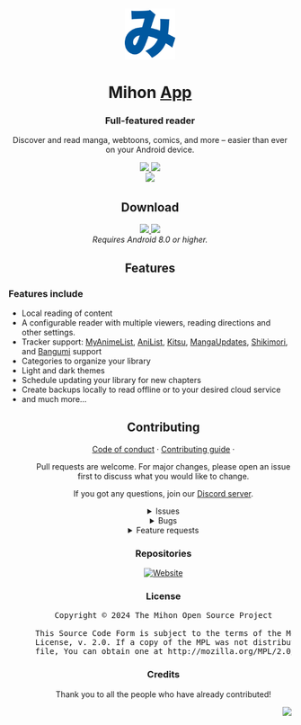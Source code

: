 <p align="center">
    <br>
    <a href="https://mihon.app">
        <img src="./.github/assets/logo.png" width="90"/>
    </a>
</p>

<h1 align="center">Mihon <a href="#">App</a></h1>
<h3 align="center">Full-featured reader</h3>
<p align="center">Discover and read manga, webtoons, comics, and more – easier than ever on your Android device.</p>

<p align="center">
    <a title="Discord server" href="https://discord.gg/mihon">
        <img src="https://img.shields.io/discord/1195734228319617024.svg?label=&labelColor=6A7EC2&color=7389D8&logo=discord&logoColor=FFFFFF">
    </a>
    <a title="GitHub downloads" href="https://github.com/mihonapp/mihon/releases">
        <img src="https://img.shields.io/github/downloads/mihonapp/mihon/total?label=downloads&labelColor=27303D&color=0D1117&logo=github&logoColor=FFFFFF&style=flat">
    </a>
    <br>
    <a title="CI" href="https://github.com/mihonapp/mihon/actions/workflows/build_push.yml">
        <img src="https://github.com/mihonapp/mihon/actions/workflows/build_push.yml/badge.svg">
    </a>
</p>

<h2 align="center">Download</h2>

<p align="center">
    <a title="Stable" href="https://github.com/mihonapp/mihon/releases">
        <img src="https://img.shields.io/github/release/mihonapp/mihon.svg?maxAge=3600&label=Stable&labelColor=06599d&color=043b69">
    </a>
    <a title="Beta" href="https://github.com/mihonapp/mihon-preview/releases">
        <img src="https://img.shields.io/github/v/release/mihonapp/mihon-preview.svg?maxAge=3600&label=Beta&labelColor=2c2c47&color=1c1c39 ">
    </a>
    <br>
    <em>Requires Android 8.0 or higher.</em>
</p>

<h2 align="center">Features</h2>

<h3>Features include</h3>
<ul>
    <li>Local reading of content</li>
    <li>A configurable reader with multiple viewers, reading directions and other settings.</li>
    <li>Tracker support: <a target="_blank" href="https://myanimelist.net/">MyAnimeList</a>, <a target="_blank" href="https://anilist.co/">AniList</a>, <a target="_blank" href="https://kitsu.io/">Kitsu</a>, <a target="_blank" href="https://mangaupdates.com">MangaUpdates</a>, <a target="_blank" href="https://shikimori.one">Shikimori</a>, and <a target="_blank" href="https://bgm.tv/">Bangumi</a> support</li>
    <li>Categories to organize your library</li>
    <li>Light and dark themes</li>
    <li>Schedule updating your library for new chapters</li>
    <li>Create backups locally to read offline or to your desired cloud service</li>
    <li>and much more...</li>
<ul>

<h2 align="center">Contributing</h2>

<p align="center">
    <a href="./CODE_OF_CONDUCT.md">Code of conduct</a>
    ·
    <a href="./CONTRIBUTING.md">Contributing guide</a>
    ·
</p>

<p align="center">Pull requests are welcome. For major changes, please open an issue first to discuss what you would like to change.</p>
<p align="center">If you got any questions, join our <a target="_blank" href="https://discord.gg/mihon">Discord server</a>.</p>

<details align="center"><summary>Issues</summary>

1. <strong>Before reporting a new issue, take a look at the <a href="https://mihon.app/docs/faq/general">FAQ</a>, the <a href="https://mihon.app/changelogs/">changelog</a> and the already opened <a href="https://github.com/mihonapp/mihon/issues">issues</a>.</strong>
2. If you are unsure, ask here: <a href="https://discord.gg/mihon"><img src="https://img.shields.io/discord/1195734228319617024.svg" alt="Discord"></a>

</details>

<details align="center"><summary>Bugs</summary>

<em> Include version (More → About → Version)
</em> If not latest, try updating, it may have already been solved
<em> Beta version is equal to the number of commits as seen on the main page
</em> Include steps to reproduce (if not obvious from description)
<em> Include screenshot (if needed)
</em> If it could be device-dependent, try reproducing on another device (if possible)

- Don&#39;t group unrelated requests into one issue

</details>

<details align="center"><summary>Feature requests</summary>

<em> Write a detailed issue, explaining what it should do or how. Avoid writing just &quot;like X app does&quot;
</em> Include screenshot (if needed)

Source requests are not accepted.

</details>

<h3 align="center">Repositories</h3>

<div>
    <p align="center">
        <a href="https://github.com/mihonapp/website/">
            <img src="https://github-readme-stats.vercel.app/api/pin/?username=mihonapp&repo=website&bg_color=161B22&text_color=c9d1d9&title_color=818CF8&icon_color=818CF8&border_radius=8&hide_border=true" alt="Website">
        </a>
    </p>
</div>

<h3 align="center">License</h3>

<pre align="center">Copyright © 2024 The Mihon Open Source Project<br><br>This Source Code Form is subject to the terms of the Mozilla Public<br>License, v. 2.0. If a copy of the MPL was not distributed with this<br>file, You can obtain one at http://mozilla.org/MPL/2.0/.</pre>

<h3 align="center">Credits</h3>

<p align="center">Thank you to all the people who have already contributed!</p>
<p align="right">
    <a href="https://github.com/mihonapp/mihon/graphs/contributors">
        <img src="https://contrib.rocks/image?repo=mihonapp/mihon" width="800"/>
    </a>
</p>
